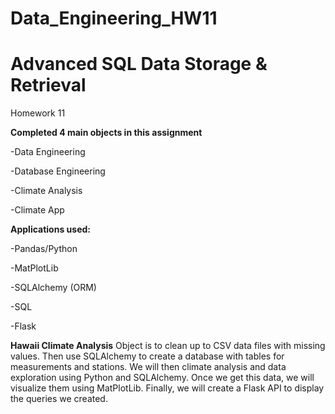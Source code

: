 # Data_Engineering_HW11
<h1>Advanced SQL Data Storage & Retrieval </h1>
<p>Homework 11</p>

<b>Completed 4 main objects in this assignment </b>
	<p>-Data Engineering</p>
	<p>-Database Engineering</p>
	<p>-Climate Analysis</p>
	<p>-Climate App</p>
	
<b>Applications used:</b>
	<p>-Pandas/Python</p>
	<p>-MatPlotLib</p>
	<p>-SQLAlchemy (ORM)</p>
	<p>-SQL</p>
	<p>-Flask</p>

<b>Hawaii Climate Analysis</b>
	Object is to clean up to CSV data files with missing values. Then use SQLAlchemy to create a database with tables for measurements and stations. We will then climate analysis and data exploration using Python and SQLAlchemy. Once we get this data, we will visualize them using MatPlotLib. Finally, we will create a Flask API to display the queries we created.
